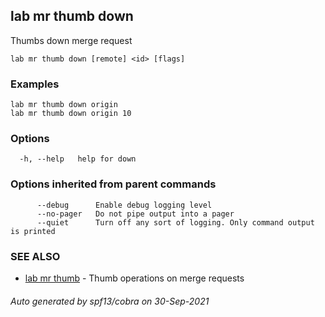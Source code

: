 ## lab mr thumb down

Thumbs down merge request

```
lab mr thumb down [remote] <id> [flags]
```

### Examples

```
lab mr thumb down origin
lab mr thumb down origin 10
```

### Options

```
  -h, --help   help for down
```

### Options inherited from parent commands

```
      --debug      Enable debug logging level
      --no-pager   Do not pipe output into a pager
      --quiet      Turn off any sort of logging. Only command output is printed
```

### SEE ALSO

* [lab mr thumb](lab_mr_thumb.md)	 - Thumb operations on merge requests

###### Auto generated by spf13/cobra on 30-Sep-2021
